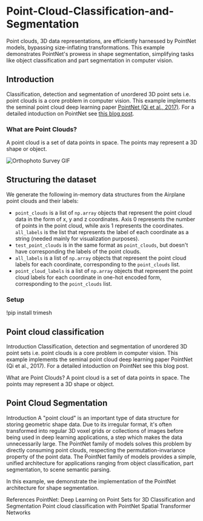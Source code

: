 # Point-Cloud-Classification-and-Segmentation
Point clouds, 3D data representations, are efficiently harnessed by PointNet models, bypassing size-inflating transformations. This example demonstrates PointNet's prowess in shape segmentation, simplifying tasks like object classification and part segmentation in computer vision.


## **Introduction**

Classification, detection and segmentation of unordered 3D point sets i.e. point clouds
is a core problem in computer vision. This example implements the seminal point cloud
deep learning paper [PointNet (Qi et al., 2017)](https://arxiv.org/abs/1612.00593). For a
detailed intoduction on PointNet see [this blog
post](https://medium.com/@luis_gonzales/an-in-depth-look-at-pointnet-111d7efdaa1a).

### **What are Point Clouds?**

A point cloud is a set of data points in space. The points may represent a 3D shape or object.

![Orthophoto Survey GIF](https://upload.wikimedia.org/wikipedia/commons/thumb/c/c0/Extract_Video_Beit_Ghazaleh_Orthophoto_Survey_AG%26P_2017.gif/440px-Extract_Video_Beit_Ghazaleh_Orthophoto_Survey_AG%26P_2017.gif)

## Structuring the dataset

We generate the following in-memory data structures from the Airplane point clouds and
their labels:

- `point_clouds` is a list of `np.array` objects that represent the point cloud data in
the form of x, y and z coordinates. Axis 0 represents the number of points in the
point cloud, while axis 1 represents the coordinates. `all_labels` is the list
that represents the label of each coordinate as a string (needed mainly for
visualization purposes).
- `test_point_clouds` is in the same format as `point_clouds`, but doesn't have
corresponding the labels of the point clouds.
- `all_labels` is a list of `np.array` objects that represent the point cloud labels
for each coordinate, corresponding to the `point_clouds` list.
- `point_cloud_labels` is a list of `np.array` objects that represent the point cloud
labels for each coordinate in one-hot encoded form, corresponding to the `point_clouds`
list.


### Setup 

!pip install trimesh

## Point cloud classification
Introduction
Classification, detection and segmentation of unordered 3D point sets i.e. point clouds is a core problem in computer vision. This example implements the seminal point cloud deep learning paper PointNet (Qi et al., 2017). For a detailed intoduction on PointNet see this blog post.

What are Point Clouds?
A point cloud is a set of data points in space. The points may represent a 3D shape or object.

## Point Cloud Segmentation 
Introduction
A "point cloud" is an important type of data structure for storing geometric shape data. Due to its irregular format, it's often transformed into regular 3D voxel grids or collections of images before being used in deep learning applications, a step which makes the data unnecessarily large. The PointNet family of models solves this problem by directly consuming point clouds, respecting the permutation-invariance property of the point data. The PointNet family of models provides a simple, unified architecture for applications ranging from object classification, part segmentation, to scene semantic parsing.

In this example, we demonstrate the implementation of the PointNet architecture for shape segmentation.

References
PointNet: Deep Learning on Point Sets for 3D Classification and Segmentation
Point cloud classification with PointNet
Spatial Transformer Networks
